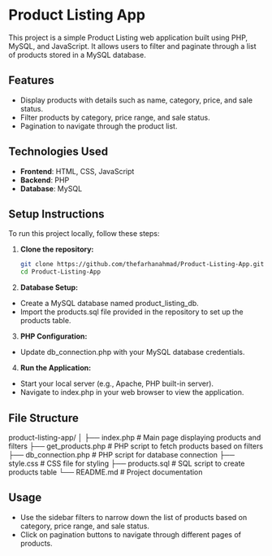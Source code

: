 # Product Listing App

This project is a simple Product Listing web application built using PHP, MySQL, and JavaScript. It allows users to filter and paginate through a list of products stored in a MySQL database.

## Features

- Display products with details such as name, category, price, and sale status.
- Filter products by category, price range, and sale status.
- Pagination to navigate through the product list.

## Technologies Used

- **Frontend**: HTML, CSS, JavaScript
- **Backend**: PHP
- **Database**: MySQL

## Setup Instructions

To run this project locally, follow these steps:

1. **Clone the repository:**

   ```bash
   git clone https://github.com/thefarhanahmad/Product-Listing-App.git
   cd Product-Listing-App
   ```

2. **Database Setup:**

- Create a MySQL database named product_listing_db.
- Import the products.sql file provided in the repository to set up the products table.

3. **PHP Configuration:**

- Update db_connection.php with your MySQL database credentials.

4. **Run the Application:**

- Start your local server (e.g., Apache, PHP built-in server).
- Navigate to index.php in your web browser to view the application.

## File Structure

product-listing-app/
│
├── index.php # Main page displaying products and filters
├── get_products.php # PHP script to fetch products based on filters
├── db_connection.php # PHP script for database connection
├── style.css # CSS file for styling
├── products.sql # SQL script to create products table
└── README.md # Project documentation

## Usage

- Use the sidebar filters to narrow down the list of products based on category, price range, and sale status.
- Click on pagination buttons to navigate through different pages of products.
